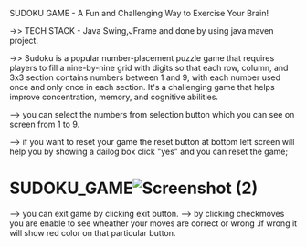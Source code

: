 SUDOKU GAME - A Fun and Challenging Way to Exercise Your Brain!

->> TECH STACK - Java Swing,JFrame and done by using java maven project.

->> Sudoku is a popular number-placement puzzle game that requires players to fill a nine-by-nine grid with digits so that each row, column, and 3x3 section contains numbers between 1 and 9, with each number used once and only once in each section. It's a challenging game that helps improve concentration, memory, and cognitive abilities.

--> you can select the numbers from selection button which you can see on screen from 1 to 9.

--> if you want to reset your game the reset button at bottom left screen will help you by showing a dailog box click "yes" and you can reset the game;
# SUDOKU_GAME![Screenshot (2)](https://github.com/rahuljoy91/SUDOKU_GAME/assets/137314948/b1a313a7-106a-4aaf-9975-12a9180f9679)
--> you can exit game by clicking exit button.
--> by clicking checkmoves you are enable to see wheather your moves are correct or wrong .if wrong it will show red color on that particular button.
